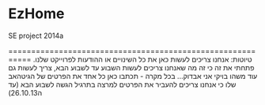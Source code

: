 EzHome
======

SE project 2014a 

===========================================================
טיוטות:
אנחנו צריכים לעשות כאן את כל השינויים או ההודעות לפרוייקט שלנו.
פתחתי את זה כי זה מה שאנחנו צריכים לעשות השבוע עד לשבוע הבא, צריך לעשות גם עוד משהו בויקי אני אבדוק...
בכל מקרה - תכתבו כאן כל אחד את הפרטים של הגיטהאב שלו כי אנחנו צריכים להעביר את הפרטים למרצה בתרגיל הגשה לשבוע הבא
(עד ה26.10.13)
